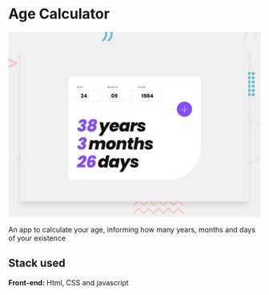 # Age Calculator
![Design preview for the Age calculator app coding challenge](./design/desktop-preview.jpg)

An app to calculate your age, informing how many years, months and days of your existence

## Stack used

**Front-end:** Html, CSS and javascript